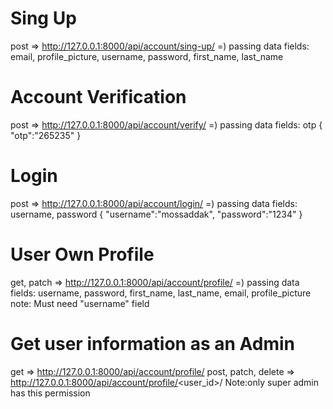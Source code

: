 # Sing Up
post => http://127.0.0.1:8000/api/account/sing-up/
=) passing data fields: email, profile_picture, username, password, first_name, last_name

# Account Verification
post => http://127.0.0.1:8000/api/account/verify/
=) passing data fields: otp
    {
        "otp":"265235"
    }

# Login
post => http://127.0.0.1:8000/api/account/login/
=) passing data fields: username, password
    {
        "username":"mossaddak",
        "password":"1234"
    }

# User Own Profile
get, patch => http://127.0.0.1:8000/api/account/profile/
=) passing data fields: username, password, first_name, last_name, email, profile_picture
note: Must need "username" field

# Get user information as an Admin
get => http://127.0.0.1:8000/api/account/profile/
post, patch, delete => http://127.0.0.1:8000/api/account/profile/<user_id>/
Note:only super admin has this permission
